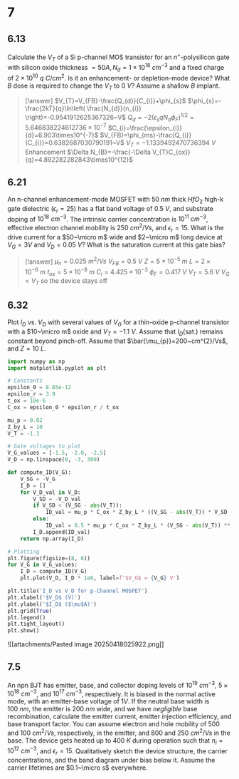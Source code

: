 # 7

## 6.13

Calculate the $V_{T}$ of a Si p-channel MOS transistor for an $n^{+}$-polysilicon gate with silicon oxide thickness $=50A,N_{d}=1\times 10^{18}~cm^{-3}$ and a fixed charge of $2\times 10^{10}~q~C/cm^{2}$. Is it an enhancement- or depletion-mode device? What $B$ dose is required to change the $V_{T}$ to $0~V$? Assume a shallow $B$ implant.

> [!answer]
> $V_{T}=V_{FB}-\frac{Q_{d}}{C_{i}}+\phi_{s}$
> $\phi_{s}=-\frac{2kT}{q}\ln\left( \frac{N_{d}}{n_{i}} \right)=-0.9541912625367326~V$
> $Q_{d}=-2(\epsilon_{s}qN_{d}\phi_{F})^{1/2}=5.646838224612736\times10^{-7}$
> $C_{i}=\frac{\epsilon_{i}}{d}=6.903\times10^{-7}$
> $V_{FB}=\phi_{ms}-\frac{Q_{i}}{C_{i}}=0.6382687030790191~V$
> $V_{T}=-1.1339492470736394~V$
> Enhancement
> $\Delta N_{B}=-\frac{-\Delta V_{T}C_{ox}}{q}=4.892282282843\times10^{12}$

## 6.21

An n-channel enhancement-mode MOSFET with $50~nm$ thick $HfO_{2}$ high-k gate dielectric ($\epsilon_{r}=25$) has a flat band voltage of $0.5~V$, and substrate doping of $10^{18}~cm^{-3}$. The intrinsic carrier concentration is $10^{11}~cm^{-3}$, effective electron channel mobility is $250~cm^{2}/Vs$, and $\epsilon_{r}=15$. What is the drive current for a $50~\micro m$ wide and $2~\micro m$ long device at $V_{G}=3V$ and $V_{D}=0.05~V$? What is the saturation current at this gate bias?

> [!answer]
> $\mu_{n}=0.025~m^2/Vs$
> $V_{FB}=0.5~V$
> $Z=5\times10^{-5}~m$
> $L=2\times10^{-6}~m$
> $t_{ox}=5\times10^{-8}~m$
> $C_{i}=4.425\times10^{-3}$
> $\phi_{F}=0.417~V$
> $V_{T}=5.6~V$
> $V_{G}<V_{T}$ so the device stays off

## 6.32

Plot $I_{D}$ vs. $V_{D}$ with several values of $V_{G}$ for a thin-oxide p-channel transistor with a $10~\micro m$ oxide and $V_{T}=-1.1~V$. Assume that $I_{D}$(sat.) remains constant beyond pinch-off. Assume that $\bar{\mu_{p}}=200~cm^{2}/Vs$, and $Z=10~L$.

```python
import numpy as np
import matplotlib.pyplot as plt

# Constants
epsilon_0 = 8.85e-12
epsilon_r = 3.9
t_ox = 10e-6
C_ox = epsilon_0 * epsilon_r / t_ox

mu_p = 0.02
Z_by_L = 10
V_T = -1.1

# Gate voltages to plot
V_G_values = [-1.5, -2.0, -2.5]
V_D = np.linspace(0, -3, 300)

def compute_ID(V_G):
    V_SG = -V_G
    I_D = []
    for V_D_val in V_D:
        V_SD = -V_D_val
        if V_SD < (V_SG - abs(V_T)):
            ID_val = mu_p * C_ox * Z_by_L * ((V_SG - abs(V_T)) * V_SD - 0.5 * V_SD ** 2)
        else:
            ID_val = 0.5 * mu_p * C_ox * Z_by_L * (V_SG - abs(V_T)) ** 2
        I_D.append(ID_val)
    return np.array(I_D)

# Plotting
plt.figure(figsize=(8, 6))
for V_G in V_G_values:
    I_D = compute_ID(V_G)
    plt.plot(V_D, I_D * 1e6, label=f'$V_G$ = {V_G} V')

plt.title('I_D vs V_D for p-Channel MOSFET')
plt.xlabel('$V_D$ (V)')
plt.ylabel('$I_D$ ($\mu$A)')
plt.grid(True)
plt.legend()
plt.tight_layout()
plt.show()
```

![[attachments/Pasted image 20250418025922.png]]

## 7.5

An npn BJT has emitter, base, and collector doping levels of $10^{19}~cm^{-3}$, $5\times 10^{18}~cm^{-3}$, and $10^{17}~cm^{-3}$, respectively. It is biased in the normal active mode, with an emitter-base voltage of $1V$. If the neutral base width is $100~nm$, the emitter is $200~nm$ wide, and we have *negligible* base recombination, calculate the emitter current, emitter injection efficiency, and base transport factor. You can assume electron and hole mobility of $500$ and $100~cm^{2}/Vs$, respectively, in the emitter, and $800$ and $250~cm^{2}/Vs$ in the base. The device gets heated up to $400~K$ during operation such that $n_{i}=10^{12}~cm^{-3}$, and $\epsilon_{r}=15$. Qualitatively sketch the device structure, the carrier concentrations, and the band diagram under bias below it. Assume the carrier lifetimes are $0.1~\micro s$ everywhere.
